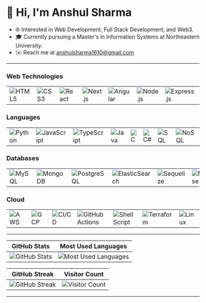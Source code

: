 # 👋 Hi, I'm Anshul Sharma

- 🌐 Interested in Web Development, Full Stack Development, and Web3.
- 🎓 Currently pursuing a Master's in Information Systems at Northeastern University.
- ✉️ Reach me at [anshulsharma1610@gmail.com](mailto:anshulsharma1610@gmail.com)

---
### Web Technologies
<table>
  <tr>
    <td><img src="https://img.shields.io/badge/-HTML5-E34F26?logo=html5&logoColor=white&style=flat" alt="HTML5"></td>
    <td><img src="https://img.shields.io/badge/-CSS3-1572B6?logo=css3&logoColor=white&style=flat" alt="CSS3"></td>
    <td><img src="https://img.shields.io/badge/-React-61DAFB?logo=react&logoColor=white&style=flat" alt="React"></td>
    <td><img src="https://img.shields.io/badge/-Next.js-000000?logo=next.js&logoColor=white&style=flat" alt="Next.js"></td>
    <td><img src="https://img.shields.io/badge/-Angular-DD0031?logo=angular&logoColor=white&style=flat" alt="Angular"></td>
    <td><img src="https://img.shields.io/badge/-Node.js-339933?logo=node.js&logoColor=white&style=flat" alt="Node.js"></td>
    <td><img src="https://img.shields.io/badge/-Express.js-000000?logo=express&logoColor=white&style=flat" alt="Express.js"></td>
    <td><img src="https://img.shields.io/badge/-Vue.js-4FC08D?logo=vue.js&logoColor=white&style=flat" alt="Vue.js"></td>
    <td><img src="https://img.shields.io/badge/-Redux-764ABC?logo=redux&logoColor=white&style=flat" alt="Redux"></td>
    <td><img src="https://img.shields.io/badge/-REST-61DAFB?style=flat" alt="REST"></td>
  </tr>
</table>

### Languages
<table>
  <tr>
    <td><img src="https://img.shields.io/badge/-Python-3776AB?logo=python&logoColor=white&style=flat" alt="Python"></td>
    <td><img src="https://img.shields.io/badge/-JavaScript-F7DF1E?logo=javascript&logoColor=black&style=flat" alt="JavaScript"></td>
    <td><img src="https://img.shields.io/badge/-TypeScript-3178C6?logo=typescript&logoColor=white&style=flat" alt="TypeScript"></td>
    <td><img src="https://img.shields.io/badge/-Java-007396?logo=java&logoColor=white&style=flat" alt="Java"></td>
    <td><img src="https://img.shields.io/badge/-C-A8B9CC?logo=c&logoColor=white&style=flat" alt="C"></td>
    <td><img src="https://img.shields.io/badge/-C%23-239120?logo=c-sharp&logoColor=white&style=flat" alt="C#"></td>
    <td><img src="https://img.shields.io/badge/-SQL-4479A1?logo=sql&logoColor=white&style=flat" alt="SQL"></td>
    <td><img src="https://img.shields.io/badge/-NoSQL-4DB33D?logo=mongodb&logoColor=white&style=flat" alt="NoSQL"></td>
  </tr>
</table>

### Databases
<table>
  <tr>
    <td><img src="https://img.shields.io/badge/-MySQL-4479A1?logo=mysql&logoColor=white&style=flat" alt="MySQL"></td>
    <td><img src="https://img.shields.io/badge/-MongoDB-47A248?logo=mongodb&logoColor=white&style=flat" alt="MongoDB"></td>
    <td><img src="https://img.shields.io/badge/-PostgreSQL-336791?logo=postgresql&logoColor=white&style=flat" alt="PostgreSQL"></td>
    <td><img src="https://img.shields.io/badge/-ElasticSearch-005571?logo=elasticsearch&logoColor=white&style=flat" alt="ElasticSearch"></td>
    <td><img src="https://img.shields.io/badge/-Sequelize-3766AB?style=flat" alt="Sequelize"></td>
    <td><img src="https://img.shields.io/badge/-Mongoose-47A248?style=flat" alt="Mongoose"></td>
    <td><img src="https://img.shields.io/badge/-SQL%20Server-CC2927?logo=microsoft-sql-server&logoColor=white&style=flat" alt="SQL Server"></td>
  </tr>
</table>

### Cloud
<table>
  <tr>
    <td><img src="https://img.shields.io/badge/-AWS-232F3E?logo=amazon-aws&logoColor=white&style=flat" alt="AWS"></td>
    <td><img src="https://img.shields.io/badge/-GCP-4285F4?logo=google-cloud&logoColor=white&style=flat" alt="GCP"></td>
    <td><img src="https://img.shields.io/badge/-CI/CD-0078D4?logo=azure-devops&logoColor=white&style=flat" alt="CI/CD"></td>
    <td><img src="https://img.shields.io/badge/-GitHub%20Actions-2088FF?logo=github-actions&logoColor=white&style=flat" alt="GitHub Actions"></td>
    <td><img src="https://img.shields.io/badge/-Shell%20Script-4EAA25?logo=gnu-bash&logoColor=white&style=flat" alt="Shell Script"></td>
    <td><img src="https://img.shields.io/badge/-Terraform-623CE4?logo=terraform&logoColor=white&style=flat" alt="Terraform"></td>
    <td><img src="https://img.shields.io/badge/-Linux-FCC624?logo=linux&logoColor=black&style=flat" alt="Linux"></td>
  </tr>
</table>

---

| GitHub Stats | Most Used Languages |
| --- | --- |
| ![GitHub Stats](https://github-readme-stats.vercel.app/api?username=anshulsharma1610&show_icons=true&theme=radical) | ![Most Used Languages](https://github-readme-stats.vercel.app/api/top-langs/?username=anshulsharma1610&layout=compact) |

| GitHub Streak | Visitor Count |
| --- | --- |
| ![GitHub Streak](https://github-readme-streak-stats.herokuapp.com/?user=anshulsharma1610) | ![Visitor Count](https://profile-counter.glitch.me/anshulsharma1610/count.svg) |

---

<!---
anshulsharma1610/anshulsharma1610 is a ✨ special ✨ repository because its `README.md` (this file) appears on your GitHub profile.
You can click the Preview link to take a look at your changes.
--->
